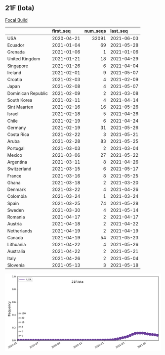 

## 21F (Iota)
[Focal Build](https://nextstrain.org/groups/neherlab/ncov/21F.Iota?c=gt-S_484)

|                    | first_seq   |   num_seqs | last_seq   |
|:-------------------|:------------|-----------:|:-----------|
| USA                | 2020-04-21  |      32091 | 2021-06-03 |
| Ecuador            | 2021-01-04  |         69 | 2021-05-28 |
| Grenada            | 2021-01-06  |          1 | 2021-01-06 |
| United Kingdom     | 2021-01-21  |         18 | 2021-04-29 |
| Singapore          | 2021-01-26  |          6 | 2021-04-04 |
| Ireland            | 2021-02-01  |          9 | 2021-05-07 |
| Croatia            | 2021-02-03  |          4 | 2021-02-09 |
| Japan              | 2021-02-08  |          4 | 2021-05-07 |
| Dominican Republic | 2021-02-09  |          2 | 2021-03-08 |
| South Korea        | 2021-02-11  |          4 | 2021-04-14 |
| Sint Maarten       | 2021-02-16  |         16 | 2021-05-26 |
| Israel             | 2021-02-18  |          5 | 2021-04-26 |
| Chile              | 2021-02-19  |          6 | 2021-04-24 |
| Germany            | 2021-02-19  |         31 | 2021-05-26 |
| Costa Rica         | 2021-02-22  |          3 | 2021-05-21 |
| Aruba              | 2021-02-28  |         83 | 2021-05-25 |
| Portugal           | 2021-03-03  |          2 | 2021-03-04 |
| Mexico             | 2021-03-06  |         27 | 2021-05-22 |
| Argentina          | 2021-03-11  |          8 | 2021-04-26 |
| Switzerland        | 2021-03-15  |          6 | 2021-05-17 |
| France             | 2021-03-16  |          8 | 2021-05-25 |
| Ghana              | 2021-03-18  |          2 | 2021-03-20 |
| Denmark            | 2021-03-22  |          4 | 2021-04-26 |
| Colombia           | 2021-03-24  |          1 | 2021-03-24 |
| Spain              | 2021-03-25  |         74 | 2021-05-28 |
| Sweden             | 2021-03-30  |          4 | 2021-05-14 |
| Romania            | 2021-04-17  |          2 | 2021-04-17 |
| Austria            | 2021-04-18  |          2 | 2021-04-22 |
| Netherlands        | 2021-04-19  |          2 | 2021-04-19 |
| Canada             | 2021-04-19  |         54 | 2021-05-23 |
| Lithuania          | 2021-04-22  |          4 | 2021-05-26 |
| Australia          | 2021-04-22  |          2 | 2021-05-21 |
| Italy              | 2021-04-26  |          2 | 2021-05-04 |
| Slovenia           | 2021-05-13  |          3 | 2021-05-18 |

![Overall trends 21F.Iota](/overall_trends_figures/overall_trends_21F.Iota.png)